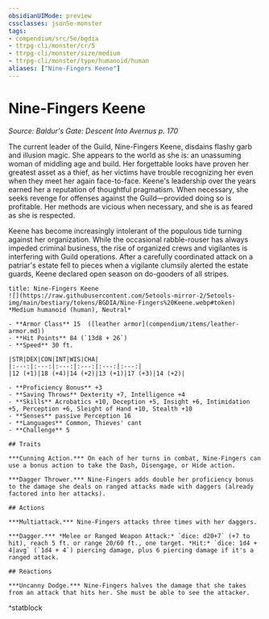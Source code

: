 ```yaml
---
obsidianUIMode: preview
cssclasses: json5e-monster
tags:
- compendium/src/5e/bgdia
- ttrpg-cli/monster/cr/5
- ttrpg-cli/monster/size/medium
- ttrpg-cli/monster/type/humanoid/human
aliases: ["Nine-Fingers Keene"]
---
```

# Nine-Fingers Keene
*Source: Baldur's Gate: Descent Into Avernus p. 170*  

The current leader of the Guild, Nine-Fingers Keene, disdains flashy garb and illusion magic. She appears to the world as she is: an unassuming woman of middling age and build. Her forgettable looks have proven her greatest asset as a thief, as her victims have trouble recognizing her even when they meet her again face-to-face. Keene's leadership over the years earned her a reputation of thoughtful pragmatism. When necessary, she seeks revenge for offenses against the Guild—provided doing so is profitable. Her methods are vicious when necessary, and she is as feared as she is respected.

Keene has become increasingly intolerant of the populous tide turning against her organization. While the occasional rabble-rouser has always impeded criminal business, the rise of organized crews and vigilantes is interfering with Guild operations. After a carefully coordinated attack on a patriar's estate fell to pieces when a vigilante clumsily alerted the estate guards, Keene declared open season on do-gooders of all stripes.

```ad-statblock
title: Nine-Fingers Keene
![](https://raw.githubusercontent.com/5etools-mirror-2/5etools-img/main/bestiary/tokens/BGDIA/Nine-Fingers%20Keene.webp#token)
*Medium humanoid (human), Neutral*

- **Armor Class** 15  ([leather armor](compendium/items/leather-armor.md))
- **Hit Points** 84 (`13d8 + 26`)
- **Speed** 30 ft.

|STR|DEX|CON|INT|WIS|CHA|
|:---:|:---:|:---:|:---:|:---:|:---:|
|12 (+1)|18 (+4)|14 (+2)|13 (+1)|17 (+3)|14 (+2)|

- **Proficiency Bonus** +3
- **Saving Throws** Dexterity +7, Intelligence +4
- **Skills** Acrobatics +10, Deception +5, Insight +6, Intimidation +5, Perception +6, Sleight of Hand +10, Stealth +10
- **Senses** passive Perception 16
- **Languages** Common, Thieves' cant
- **Challenge** 5

## Traits

***Cunning Action.*** On each of her turns in combat, Nine-Fingers can use a bonus action to take the Dash, Disengage, or Hide action.

***Dagger Thrower.*** Nine-Fingers adds double her proficiency bonus to the damage she deals on ranged attacks made with daggers (already factored into her attacks).

## Actions

***Multiattack.*** Nine-Fingers attacks three times with her daggers.

***Dagger.*** *Melee or Ranged Weapon Attack:* `dice: d20+7` (+7 to hit), reach 5 ft. or range 20/60 ft., one target. *Hit:* `dice: 1d4 + 4|avg` (`1d4 + 4`) piercing damage, plus 6 piercing damage if it's a ranged attack.

## Reactions

***Uncanny Dodge.*** Nine-Fingers halves the damage that she takes from an attack that hits her. She must be able to see the attacker.
```
^statblock